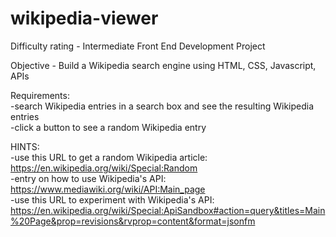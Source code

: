 # wikipedia-viewer

Difficulty rating - Intermediate Front End Development Project

Objective - Build a Wikipedia search engine using HTML, CSS, Javascript, APIs

Requirements:  
-search Wikipedia entries in a search box and see the resulting Wikipedia entries  
-click a button to see a random Wikipedia entry

HINTS:  
-use this URL to get a random Wikipedia article: https://en.wikipedia.org/wiki/Special:Random  
-entry on how to use Wikipedia's API: https://www.mediawiki.org/wiki/API:Main_page  
-use this URL to experiment with Wikipedia's API: https://en.wikipedia.org/wiki/Special:ApiSandbox#action=query&titles=Main%20Page&prop=revisions&rvprop=content&format=jsonfm

